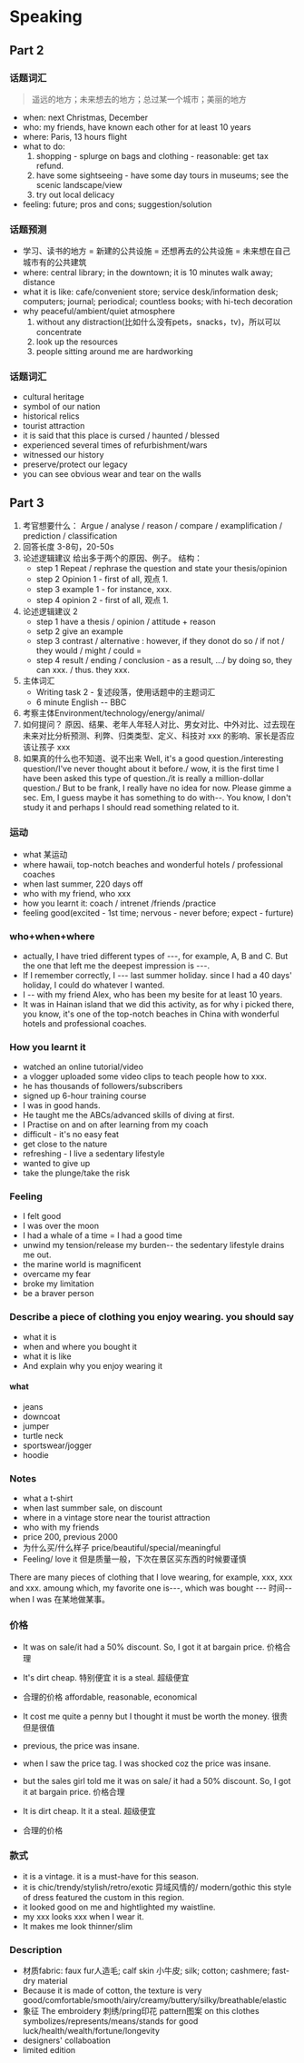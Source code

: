 # Speaking

## Part 2

### 话题词汇

> 遥远的地方；未来想去的地方；总过某一个城市；美丽的地方

* when: next Christmas, December
* who: my friends, have known each other for at least 10 years
* where: Paris, 13 hours flight
* what to do: 
  1. shopping - splurge on bags and clothing - reasonable: get tax refund.
  2. have some sightseeing - have some day tours in museums; see the scenic landscape/view
  3. try out local delicacy
* feeling: future; pros and cons; suggestion/solution

### 话题预测

* 学习、读书的地方 = 新建的公共设施 = 还想再去的公共设施 = 未来想在自己城市有的公共建筑
* where: central library; in the downtown; it is 10 minutes walk away; distance
* what it is like: cafe/convenient store; service desk/information desk; computers; journal; periodical; countless books; with hi-tech decoration
* why peaceful/ambient/quiet atmosphere
  1. without any distraction(比如什么没有pets，snacks，tv)，所以可以concentrate
  2. look up the resources
  3. people sitting around me are hardworking


### 话题词汇
* cultural heritage
* symbol of our nation
* historical relics
* tourist attraction
* it is said that this place is cursed / haunted / blessed
* experienced several times of refurbishment/wars
* witnessed our history
* preserve/protect our legacy
* you can see obvious wear and tear on the walls

## Part 3
1. 考官想要什么： Argue / analyse / reason / compare / examplification / prediction / classification 
2. 回答长度 3-8句，20-50s
3. 论述逻辑建议 给出多于两个的原因、例子。 结构： 
    * step 1 Repeat / rephrase the question and state your thesis/opinion
    * step 2 Opinion 1 - first of all, 观点 1.
    * step 3 example 1 - for instance, xxx.
    * step 4 opinion 2 - first of all, 观点 1.
4. 论述逻辑建议 2
    * step 1 have a thesis / opinion / attitude + reason
    * setp 2 give an example
    * step 3 contrast / alternative : however, if they donot do so / if not / they would / might / could =
    * step 4 result / ending / conclusion - as a result, .../ by doing so, they can xxx. / thus. they xxx.
5. 主体词汇 
    * Writing task 2 -  复述段落，使用话题中的主题词汇 
    * 6 minute English -- BBC
6. 考察主体Environment/technology/energy/animal/
7. 如何提问？ 原因、结果、老年人年轻人对比、男女对比、中外对比、过去现在未来对比分析预测、利弊、归类类型、定义、科技对 xxx 的影响、家长是否应该让孩子 xxx 
7. 如果真的什么也不知道、说不出来 Well, it's a good question./interesting question/I've never thought about it before./ wow, it is the first time I have been asked this type of question./it is really a million-dollar question./ But to be frank, I really have no idea for now. Please gimme a sec. Em, I guess maybe it has something to do with--. You know, I don't study it and perhaps I should read something related to it.


### 运动
* what 某运动
* where hawaii, top-notch beaches and wonderful hotels / professional coaches
* when last summer, 220 days off
* who with my friend, who xxx
* how you learnt it: coach / intrenet /friends /practice
* feeling good(excited - 1st time; nervous - never before; expect - furture)

### who+when+where
* actually, I have tried different types of ---, for example, A, B and C. But the one that left me the deepest impression is ---. 
* If I remember correctly, I --- last summer holiday. since I had a 40 days' holiday, I could do whatever I wanted. 
* I -- with my friend Alex, who has been my besite for at least 10 years.
* It was in Hainan island that we did this activity, as for why i picked there, you know, it's one of the top-notch beaches in China with wonderful hotels and professional coaches.

### How you learnt it
* watched an online tutorial/video
* a vlogger uploaded some video clips to teach people how to xxx.
* he has thousands of followers/subscribers
* signed up 6-hour training course
* I was in good hands.
* He taught me the ABCs/advanced skills of diving at first.
* I Practise on and on after learning from my coach 
* difficult - it's no easy feat
* get close to the nature
* refreshing - I live a sedentary lifestyle
* wanted to give up
* take the plunge/take the risk

### Feeling
* I felt good
* I was over the moon
* I had a whale of a time = I had a good time
* unwind my tension/release my burden-- the sedentary lifestyle drains me out.
* the marine world is magnificent
* overcame my fear
* broke my limitation
* be a braver person

### Describe a piece of clothing you enjoy wearing. you should say
* what it is
* when and where you bought it
* what it is like
* And explain why you enjoy wearing it

#### what
* jeans
* downcoat
* jumper
* turtle neck
* sportswear/jogger
* hoodie

### Notes
* what a t-shirt
* when last summber sale, on discount
* where in a vintage store near the tourist attraction
* who with my friends
* price 200, previous 2000
* 为什么买/什么样子 price/beautiful/special/meaningful
* Feeling/ love it 但是质量一般，下次在景区买东西的时候要谨慎

There are many pieces of clothing that I love wearing, for example, xxx, xxx and xxx. amoung which, my favorite one is---, which was bought --- 时间-- when I was 在某地做某事。

### 价格
* It was on sale/it had a 50% discount. So, I got it at bargain price. 价格合理
* It's dirt cheap. 特别便宜 it is a steal. 超级便宜
* 合理的价格 affordable, reasonable, economical
* It cost me quite a penny but I thought it must be worth the money. 很贵但是很值
* previous, the price was insane.

* when I saw the price tag. I was shocked coz the price was insane.
* but the sales girl told me it was on sale/ it had a 50% discount. So, I got it at bargain price. 价格合理
* It is dirt cheap. It it a steal. 超级便宜
* 合理的价格 

### 款式
* it is a vintage. it is a must-have for this season.
* it is chic/trendy/stylish/retro/exotic 异域风情的/ modern/gothic this style of dress featured the custom in this region.
* it looked good on me and hightlighted my waistline.
* my xxx looks xxx when I wear it.
* It makes me look thinner/slim

### Description
* 材质fabric: faux fur人造毛; calf skin 小牛皮; silk; cotton; cashmere; fast-dry material
* Because it is made of cotton, the texture is very good/comfortable/smooth/airy/creamy/buttery/silky/breathable/elastic
* 象征 The embroidery 刺绣/pring印花 pattern图案 on this clothes symbolizes/represents/means/stands for good luck/health/wealth/fortune/longevity
* designers' collaboation
* limited edition


